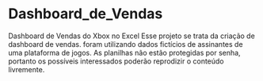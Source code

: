 # Dashboard_de_Vendas
Dashboard de Vendas do Xbox no Excel
 Esse projeto se trata da criação de dashboard de vendas. foram utilizando dados 
fictícios de assinantes de uma plataforma de jogos. 
 As planilhas não estão protegidas por senha, portanto os possíveis interessados 
poderão reprodizir o conteúdo livremente.